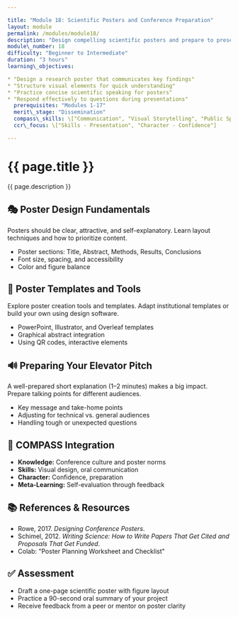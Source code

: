 ```yaml
---

title: "Module 18: Scientific Posters and Conference Preparation"
layout: module
permalink: /modules/module18/
description: "Design compelling scientific posters and prepare to present your connectomics research effectively."
module\_number: 18
difficulty: "Beginner to Intermediate"
duration: "3 hours"
learning\_objectives:

* "Design a research poster that communicates key findings"
* "Structure visual elements for quick understanding"
* "Practice concise scientific speaking for posters"
* "Respond effectively to questions during presentations"
  prerequisites: "Modules 1-17"
  merit\_stage: "Dissemination"
  compass\_skills: \["Communication", "Visual Storytelling", "Public Speaking"]
  ccr\_focus: \["Skills - Presentation", "Character - Confidence"]

---
```


<div class="main-content">
  <div class="hero">
    <div class="hero-content">
      <h1>{{ page.title }}</h1>
      <p class="hero-subtitle">{{ page.description }}</p>
    </div>
  </div>

  <section class="section">
    <h2>🎭 Poster Design Fundamentals</h2>
    <p>Posters should be clear, attractive, and self-explanatory. Learn layout techniques and how to prioritize content.</p>
    <ul>
      <li>Poster sections: Title, Abstract, Methods, Results, Conclusions</li>
      <li>Font size, spacing, and accessibility</li>
      <li>Color and figure balance</li>
    </ul>
  </section>

  <section class="section">
    <h2>📄 Poster Templates and Tools</h2>
    <p>Explore poster creation tools and templates. Adapt institutional templates or build your own using design software.</p>
    <ul>
      <li>PowerPoint, Illustrator, and Overleaf templates</li>
      <li>Graphical abstract integration</li>
      <li>Using QR codes, interactive elements</li>
    </ul>
  </section>

  <section class="section">
    <h2>🔊 Preparing Your Elevator Pitch</h2>
    <p>A well-prepared short explanation (1–2 minutes) makes a big impact. Prepare talking points for different audiences.</p>
    <ul>
      <li>Key message and take-home points</li>
      <li>Adjusting for technical vs. general audiences</li>
      <li>Handling tough or unexpected questions</li>
    </ul>
  </section>

  <section class="section">
    <h2>🌟 COMPASS Integration</h2>
    <ul>
      <li><strong>Knowledge:</strong> Conference culture and poster norms</li>
      <li><strong>Skills:</strong> Visual design, oral communication</li>
      <li><strong>Character:</strong> Confidence, preparation</li>
      <li><strong>Meta-Learning:</strong> Self-evaluation through feedback</li>
    </ul>
  </section>

  <section class="section">
    <h2>📚 References & Resources</h2>
    <ul>
      <li>Rowe, 2017. <em>Designing Conference Posters</em>.</li>
      <li>Schimel, 2012. <em>Writing Science: How to Write Papers That Get Cited and Proposals That Get Funded</em>.</li>
      <li>Colab: "Poster Planning Worksheet and Checklist"</li>
    </ul>
  </section>

  <section class="section">
    <h2>✅ Assessment</h2>
    <ul>
      <li>Draft a one-page scientific poster with figure layout</li>
      <li>Practice a 90-second oral summary of your project</li>
      <li>Receive feedback from a peer or mentor on poster clarity</li>
    </ul>
  </section>
</div>

